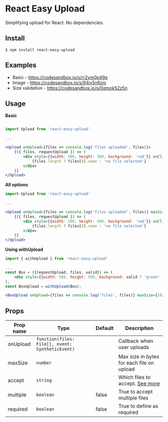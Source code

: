 # React Easy Upload

Simplifying upload for React. No dependencies.

## Install

```
$ npm install react-easy-upload
```

## Examples

* Basic - https://codesandbox.io/s/rr2ym0p49q
* Image - https://codesandbox.io/s/94jy5n6zjo
* Size validation - https://codesandbox.io/s/0qmok52z5n

## Usage

**Basic**

```jsx

import Upload from 'react-easy-upload'

...

<Upload onUpload={files => console.log('files uploaded', files)}>
    {({ files, requestUpload }) => (
        <div style={{width: 500, height: 500, background: 'red'}} onClick={requestUpload}>
            {files.length ? files[0].name : 'no file selected'}
        </div>
    )}
</Upload>
```

**All options**

```jsx
import Upload from 'react-easy-upload'

...

<Upload onUpload={files => console.log('files uploaded', files)} maxSize={1024*1024} multiple required accept="image/*">
    {({ files, requestUpload }) => (
        <div style={{width: 500, height: 500, background: 'red'}} onClick={requestUpload}>
            {files.length ? files[0].name : 'no file selected'}
        </div>
    )}
</Upload>
```

**Using withUpload**
```jsx
import { withUpload } from 'react-easy-upload'

...
const Box = ({requestUpload, files, valid}) => (
    <div style={{width: 500, height: 500, background: valid ? 'green' : 'red'}} onClick={requestUpload}>{files.length ? files[0].name : 'no file selected'}</div>
);
const BoxUpload = withUpload(Box);

<BoxUpload onUpload={files => console.log('files', files)} maxSize={1024*1024}/>
```

## Props

|Prop name  |Type                                            |Default    |Description
|-----------|------------------------------------------------|-----------|---------------------------------------
|onUpload   |`function(files: File[], event: SyntheticEvent)`|           | Callback when user uploads
|maxSize    |`number`                                        |           | Max size in bytes for each file on upload
|accept     |`string`                                        |           | Which files to accept. [See more](https://developer.mozilla.org/en-US/docs/Web/HTML/Element/input/file#Limiting_accepted_file_types)
|multiple   |`boolean`                                       |   false   | True to accept multiple files
|required   |`boolean`                                       |   false   | True to define as required 
